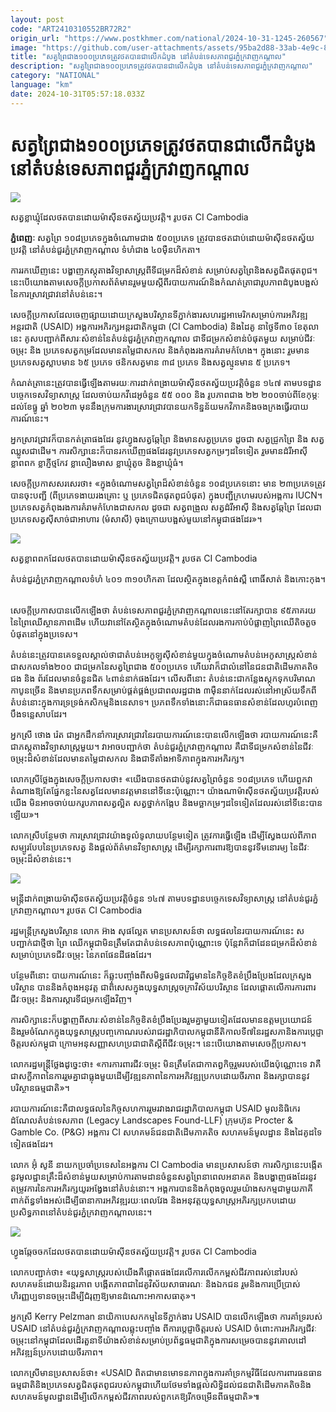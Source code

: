 ```yaml
---
layout: post
code: "ART2410310552BR72R2"
origin_url: "https://www.postkhmer.com/national/2024-10-31-1245-260567"
image: "https://github.com/user-attachments/assets/95ba2d88-33ab-4e9c-8c04-1e28ec257234"
title: "សត្វព្រៃ​ជាង​១០០​ប្រភេទ​ត្រូវ​ថត​បាន​ជា​លើក​ដំបូង នៅ​តំបន់​ទេសភាព​ជួរ​ភ្នំ​ក្រវាញ​កណ្តាល"
description: "​​សត្វព្រៃ​ជាង​១០០​ប្រភេទ​ត្រូវ​ថត​បាន​ជា​លើក​ដំបូង នៅ​តំបន់​ទេសភាព​ជួរ​ភ្នំ​ក្រវាញ​កណ្តាល​"
category: "NATIONAL"
language: "km"
date: 2024-10-31T05:57:18.033Z
---
```


# សត្វព្រៃ​ជាង​១០០​ប្រភេទ​ត្រូវ​ថត​បាន​ជា​លើក​ដំបូង នៅ​តំបន់​ទេសភាព​ជួរ​ភ្នំ​ក្រវាញ​កណ្តាល

![](https://github.com/user-attachments/assets/3e1b23a8-daf4-4157-a28a-e54330121519)

សត្វខ្លាឃ្មុំ​ដែលថតបានដោយម៉ាស៊ីន​ថតស្វ័យ​ប្រវត្តិ​។ រូបថត CI Cambodia

**ភ្នំពេញៈ** សត្វព្រៃ ១០៨​ប្រភេទ​ក្នុង​ចំណោម​ជាង ៥០០​ប្រភេទ ត្រូវ​បាន​ថត​ជាប់​ដោយ​ម៉ាស៊ីន​ថត​ស្វ័យ​​ប្រវត្តិ នៅ​តំបន់​ជួរ​ភ្នំ​ក្រវាញ​កណ្តាល ទំហំ​ជាង ៤០​ម៉ឺន​ហិកតា។ 

ការ​រក​ឃើញ​នេះ បង្ហាញ​ភស្តុតាង​វិទ្យាសាស្ត្រ​ពី​ទី​ជម្រក​ដ៏​សំខាន់ សម្រាប់​សត្វព្រៃ​និង​សត្វ​ជិត​ផុត​ពូជ។ នេះ​បើយោង​​តាម​សេចក្តី​ប្រកាស​ព័ត៌មាន​រួម​មួយ​ស្តីពី​របាយការណ៍​និង​កំ​ណត់​ត្រា​ជា​រូបភាព​ដំបូង​បង្អស់​នៃ​ការ​ស្រាវជ្រាវ​នៅ​តំបន់​នេះ។

សេចក្តី​ប្រកាស​ដែល​ចេញ​ផ្សាយ​ដោយ​ក្រសួង​បរិស្ថាន ​ទីភ្នាក់ងារ​សហរដ្ឋអាមេរិក​សម្រាប់​ការ​អភិវឌ្ឍ​អន្តរជាតិ (USAID) អង្គការ​អភិរក្ស​អន្តរជាតិ​កម្ពុជា (CI Cambodia) និង​ដៃគូ នា​ថ្ងៃទី​៣០ ខែ​តុលា​នេះ គូស​បញ្ជាក់​ពី​សារៈសំខាន់​នៃ​តំបន់​ជួរ​ភ្នំ​ក្រវាញ​កណ្តាល ជា​ទី​ជម្រក​សំខាន់​បំផុត​មួយ សម្រាប់​ជីវៈចម្រុះ និង ប្រភេទ​សត្វ​កម្រ​ដែល​មាន​តម្លៃ​ជា​សកល និង​កំពុង​រង​ការ​គំរាម​កំហែង។ ក្នុង​នោះ រួមមាន ប្រភេទ​សត្វ​ស្លាប​មាន ៦៥ ប្រភេទ ថនិក​សត្វមាន ៣៨ ប្រភេទ និង​សត្វ​ល្មូន​មាន ៥ ប្រភេទ។ 

កំណត់ត្រា​នេះ​ត្រូវ​បាន​ធ្វើឡើង​តាម​រយៈការ​ដាក់​ពង្រាយ​ម៉ាស៊ីន​ថតស្វ័យ​ប្រវត្តិ​ចំនួន ១៤៧ តាម​បទដ្ឋាន​បច្ចេកទេស​វិទ្យាសាស្ត្រ ដែល​ចាប់​យក​វីដេអូ​ចំនួន ៥៥ ០០០ និង រូបភាព​ជាង ២២ ២០០ចាប់​ពី​ខែ​កុម្ភៈ ដល់​ខែ​ធ្នូ ឆ្នាំ ២០២៣ មុន​នឹង​ក្រុម​ការងារ​ស្រាវជ្រាវ​បាន​យក​ទិន្នន័យ​មក​វិភាគ​និង​ចងក្រង​ធ្វើ​របាយការណ៍​នេះ។

អ្នក​ស្រាវជ្រាវ​ក៏​បាន​កត់ត្រា​ផងដែរ នូវ​ហ្វូង​សត្វ​ឆ្កែព្រៃ និង​មាន​សត្វ​ប្រភេទ ដូចជា សត្វ​ជ្រូកព្រៃ និង សត្វ​ឈ្លូស​ជាដើម។ ការ​សិក្សា​នេះ​ក៏​បាន​រកឃើញ​ផងដែរ​នូវ​ប្រភេទ​សត្វ​កម្រៗ​ដទៃទៀត រួមមាន​ដំរី​អាស៊ី ខ្លាពពក ខ្លាភ្ញីថ្មកែវ ខ្លា​លឿងមាស ខ្លា​ឃ្មុំតូច និង​ខ្លាឃ្មុំធំ។

សេចក្តី​ប្រកាស​សរសេរ​ថា៖ «ក្នុង​ចំណោម​សត្វព្រៃ​ដ៏​សំខាន់​ចំនួន ១០៨​ប្រភេទ​នោះ មាន ២៣​ប្រភេទ​ត្រូវ​បាន​ចុះ​បញ្ជី (ពី​ប្រភេទ​ងាយ​រងគ្រោះ ឬ ប្រភេទ​ជិត​ផុត​ពូជបំផុត) ក្នុង​បញ្ជី​ក្រហម​របស់​អង្គការ IUCN។​ប្រភេទ​សត្វ​កំពុង​រងការ​គំរាម​កំហែង​ជា​សកល ដូចជា សត្វពង្រួល សត្វដំរីអាស៊ី និង​សត្វ​ឆ្កែព្រៃ ដែល​ជា​ប្រភេទ​សត្វស៊ី​សាច់​ជា​អាហារ​ (មំសាសី) ចុង​ក្រោយ​បង្អស់​មួយ​នៅ​កម្ពុជា​ផង​ដែរ»។

![](https://github.com/user-attachments/assets/6db375fa-0788-4cca-9fce-5e05cd60d02b)

សត្វខ្លាពពក​​ដែលថតបានដោយម៉ាស៊ីន​ថតស្វ័យ​ប្រវត្តិ​។ រូបថត CI Cambodia

តំបន់​ជួរ​ភ្នំ​ក្រវាញ​កណ្តាល​ទំហំ ៤០១ ៣១០ហិកតា ដែល​ស្ថិត​ក្នុង​ខេត្ត​កំពង់ស្ពឺ ពោធិ៍សាត់ និងកោះកុង។ 

សេចក្តី​ប្រកាស​បាន​លើក​ឡើង​ថា តំបន់​ទេសភាព​ជួរ​ភ្នំ​ក្រវាញ​កណ្តាល​នេះ​នៅ​តែ​រក្សា​បាន ៩៥​ភាគរយ នៃ​ព្រៃឈើ​ស្ថានភាព​ដើម ហើយ​វា​នៅតែ​ស្ថិត​ក្នុង​ចំណោម​តំបន់​ដែល​រង​ការ​កាប់​បំផ្លាញ​ព្រៃឈើ​តិចតួច​បំផុត​នៅ​ក្នុង​ប្រទេស។

តំបន់​នេះ​ត្រូវ​បាន​គេ​ទទួល​ស្គាល់​ថា​ ជា​តំបន់​អេកូឡូស៊ី​សំខាន់​មួយ​ក្នុង​ចំណោម​តំបន់​អេកូ​សាស្ត្រ​សំខាន់​ជា​សកល​ទាំង​២០០ ជា​ជម្រក​នៃ​សត្វព្រៃ​ជាង ៥០០​ប្រភេទ ហើយ​វា​ក៏​ជា​លំនៅ​នៃ​ជនជាតិ​ដើម​ភាគ​តិច​ជង និង ព័រ​ដែល​មាន​ចំនួន​ជិត ៤​ពាន់​នាក់​ផងដែរ។ លើស​ពី​នោះ តំបន់​នេះ​ជា​កន្លែង​ស្តុក​ទុក​បរិមាណ​កាបូន​ច្រើន និង​មាន​ប្រភព​ទឹក​សម្រាប់​​ផ្គត់ផ្គង់​ប្រជាពលរដ្ឋ​ជាង ៣​ម៉ឺននាក់​ដែល​រស់នៅ​អាស្រ័យ​ទឹក​ពី​តំបន់​នោះ​ក្នុង​ការ​ទ្រទ្រង់​កសិកម្ម​និង​នេសាទ។ ប្រភព​ទឹក​ទាំង​នោះ​ក៏​ជា​ធនធាន​សំខាន់​ដែល​ហូរ​បំពេញ​បឹងទន្លេសាប​ដែរ។

អ្នកស្រី ថោង រ៉េត ​ជា​អ្នក​ដឹកនាំ​ការ​ស្រាវជ្រាវ​នៃ​របាយការណ៍​នេះ​បាន​លើក​ឡើង​ថា របាយការណ៍​នេះ​គឺ​ជា​ភស្តុតាង​វិទ្យាសាស្ត្រ​មួយ។ វា​អាច​បញ្ជាក់​ថា តំបន់​ជួរ​ភ្នំ​ក្រវាញ​កណ្តាល គឺជា​ទី​ជម្រក​សំខាន់​នៃ​ជីវៈចម្រុះ​ដ៏​សំខាន់​ដែល​មាន​តម្លៃ​ជា​សកល និង​ជា​ទីតាំង​អាទិភាព​ក្នុង​ការ​អភិរក្ស។

លោកស្រី​ថ្លែង​ក្នុង​សេចក្តី​ប្រកាស​ថា៖ «យើង​បាន​ថត​ជាប់​នូវ​សត្វ​ព្រៃ​ចំនួន ១០៨ប្រភេទ ហើយ​ពួកវា​តំណាង​ឱ្យ​តែ​ផ្នែក​ខ្លះ​​នៃ​សត្វ​ដែល​មាន​វត្តមាន​នៅ​ទីនេះ​ប៉ុណ្ណោះ។ យ៉ាងណា​ម៉ាស៊ីន​ថត​ស្វ័យ​ប្រវត្តិ​របស់​យើង មិន​អាច​ចាប់​យក​រូបភាព​សត្វ​ល្អិត សត្វថ្នាក់កង្កែប និង​មច្ឆា​កម្រៗ​ដទៃ​ទៀត​ដែល​រស់​នៅ​ទីនេះ​បាន​ឡើយ»។ 

លោកស្រី​បន្ថែមថា ការ​ស្រាវជ្រាវ​យ៉ាង​ទូលំទូលាយ​បន្ថែម​ទៀត ត្រូវ​ការ​ធ្វើឡើង ដើម្បី​ស្វែង​យល់​ពី​ភាព​សម្បូរ​បែប​នៃ​ប្រភេទ​សត្វ និង​ផ្តល់​ព័ត៌មាន​វិទ្យាសាស្ត្រ ដើម្បី​រក្សា​ការពារ​ឱ្យ​បាន​នូវ​ទី​មនោរម្យ នៃ​ជីវៈចម្រុះ​ដ៏​សំខាន់​នេះ។

![](https://github.com/user-attachments/assets/ff65920c-2f68-4126-9f4c-a63781520c4b)

មន្ត្រី​ដាក់​ពង្រាយ​ម៉ាស៊ីន​ថតស្វ័យ​ប្រវត្តិ​ចំនួន ១៤៧ តាម​បទដ្ឋាន​បច្ចេកទេស​វិទ្យាសាស្ត្រ នៅ​តំបន់​ជួរ​ភ្នំ​ក្រវាញ​កណ្តាល។ រូបថត CI Cambodia

រដ្ឋមន្ត្រី​ក្រសួង​បរិស្ថាន លោក អ៊ាង សុផល្លែត មាន​ប្រសាសន៍ថា លទ្ធផល​នៃ​របាយការណ៍​នេះ ស​បញ្ជាក់​ជា​ថ្មី​ថា ព្រៃ ឈើ​កម្ពុជា​មិន​ត្រឹម​តែ​ជា​តំបន់​ទេសភាព​ប៉ុណ្ណោះ​ទេ ប៉ុន្តែ​វា​ក៏​ជា​ដែន​ជម្រក​ដ៏​សំខាន់​សម្រាប់​ប្រភេទ​ជីវៈចម្រុះ នៃ​ភព​ផែនដី​ផងដែរ។ 

បន្ថែមពី​នោះ បាយការណ៍នេះ ក៏​ឆ្លុះ​បញ្ចាំង​ពី​សមិទ្ធផល​ជាវិជ្ជមាន​នៃកិច្ច​ខិត​ខំ​ប្រឹង​ប្រែង​ដែល​ក្រសួង​បរិស្ថាន បាន​និង​កំពុង​អនុវត្ត ជាពិសេស​ក្នុង​យុទ្ធសាស្រ្ត​ចក្រា​វិស័យ​បរិស្ថាន ដែល​ផ្តោត​លើ​ការ​ការពារ​ជីវៈចម្រុះ និង​ការ​ស្តារ​ទី​ជម្រក​ឡើងវិញ។ 

ការ​សិក្សា​នេះ​ក៏​បង្ហាញ​ពី​សារៈសំខាន់​នៃ​កិច្ច​ខិតខំ​ប្រឹងប្រែង​រួមគ្នា​មួយទៀតដែល​មាន​ឧត្តមប្រយោជន៍ និង​រួម​ចំណែក​ក្នុង​យុទ្ធសាស្ត្រ​បញ្ចកោណ​របស់​រាជរដ្ឋាភិបាល​កម្ពុជា​នីតិកាល​ទី៧​នៃ​រដ្ឋសភា​និង​ការ​ប្តេជ្ញា​ចិត្ត​របស់​កម្ពុជា ក្រោម​អនុសញ្ញា​សហប្រជាជាតិ​ស្តីពី​ជីវៈចម្រុះ។ នេះ​បើ​យោង​តាម​សេចក្តី​ប្រកាស។

លោក​រដ្ឋមន្ត្រី​ថ្លែង​ដូច្នេះ​ថា៖ «ការ​ការពារ​ជីវៈចម្រុះ មិន​ត្រឹម​តែ​ជា​កាតព្វកិច្ច​រួម​របស់​យើង​ប៉ុណ្ណោះ​ទេ វា​គឺ​ជា​សក្ខីភាព​នៃ​ការ​រួមគ្នា​ជា​ធ្លុង​មួយ​ដើម្បី​វឌ្ឍនភាព​នៃ​ការ​អភិវឌ្ឍ​ប្រកប​ដោយ​ចីរភាព និង​រក្សា​បាន​នូវ​បរិស្ថាន​ធម្មជាតិ»។

របាយការណ៍​នេះ​គឺជា​លទ្ធផល​នៃ​កិច្ច​សហការ​រួម​រវាង​រាជរដ្ឋាភិបាល​កម្ពុជា USAID មូលនិធិ​កេរដំណែល​តំបន់​ទេសភាព (Legacy Landscapes Found-LLF) ក្រុមហ៊ុន Procter & Gamble Co. (P&G) អង្គការ CI សហគមន៍​ជន​ជាតិ​ដើម​ភាគ​តិច សហគមន៍​មូលដ្ឋាន និង​ដៃគូ​ដទៃទៀត​ផងដែរ។ 

លោក អ៊ុំ សូនី នាយក​ប្រចាំ​ប្រទេស​នៃ​អង្គការ CI Cambodia មាន​ប្រសាសន៍​ថា ការ​សិក្សា​នេះ​បង្កើត​នូវ​មូលដ្ឋាន​គ្រឹះ​ដ៏​សំខាន់​មួយ​សម្រាប់​ការ​តាមដាន​ចំនួន​សត្វព្រៃ​នា​ពេល​អនាគត និង​បង្ហាញ​ផងដែរ​នូវ​តម្រូវការ​នៃ​ការ​អភិរក្ស​យូរ​អង្វែង​នៅ​តំបន់​នោះ។ អង្គការ​បាន​និង​កំពុង​ចូលរួម​យ៉ាង​សកម្ម​ជាមួយ​ភាគី​ពាក់ព័ន្ធ​ទាំងអស់​ដើម្បី​ធានា​ការ​អភិវឌ្ឍ​រយៈពេល​វែង និង​អនុវត្ត​យុទ្ធសាស្ត្រ​អភិរក្ស​ប្រកប​ដោយ​ប្រសិទ្ធភាព​នៅ​តំបន់​ជួរភ្នំ​ក្រវាញ​កណ្តាល​នេះ។ 

![](https://github.com/user-attachments/assets/3f058302-682e-4869-9fd1-2851e396edab)

ហ្វូងឆ្កែចចកដែលថតបានដោយម៉ាស៊ីន​ថតស្វ័យ​ប្រវត្តិ​។ រូបថត CI Cambodia

លោក​បញ្ជាក់​ថា៖ «យុទ្ធសាស្ត្រ​របស់​យើង​គឺ​ផ្តោត​ផងដែរ​លើ​ការ​លើក​កម្ពស់​ជីវភាព​រស់​នៅ​របស់​សហគមន៍​ដោយ​និរន្តរភាព បង្កើត​ភាព​ជា​ដៃគូ​វិស័យ​សាធារណៈ និង​ឯកជន រួម​និង​ការ​ប្រើប្រាស់​ហិរញ្ញប្បទាន​ចម្រុះ​ដើម្បី​ជំរុញ​ឱ្យ​មាន​ដំណោះ​អាកាសធាតុ»។

អ្នកស្រី Kerry Pelzman នាយិកា​បេសកកម្ម​នៃ​ទីភ្នាក់ងារ USAID បាន​លើកឡើង​ថា ការ​គាំទ្រ​របស់ USAID នៅ​តំបន់ជួរ​ភ្នំក្រវាញ​កណ្តាល​ឆ្លុះ​បញ្ចាំង ពី​ការ​ប្តេជ្ញា​ចិត្ត​របស់ USAID ចំពោះ​ការ​អភិរក្ស​ជីវៈចម្រុះ​នៅ​កម្ពុជា​ដែល​ដើរ​តួនាទី​យ៉ាង​សំខាន់​សម្រាប់​ប្រព័ន្ធ​ធម្មជាតិ​ក្នុង​ការ​សម្រេច​បាន​នូវ​គោលដៅ​អភិវឌ្ឍន៍​ប្រកប​ដោយ​ចីរភាព។

លោកស្រី​មាន​ប្រសាសន៍​ថា៖ «USAID ពិត​ជា​មាន​មោទនភាព​ក្នុង​ការ​គាំទ្រ​កម្មវិធី​ដែល​ការពារ​ធនធាន​ធម្មជាតិ​និង​ប្រភេទ​សត្វ​ជិត​ផុត​ពូជ​របស់​កម្ពុជា​ហើយ​ថែម​ទាំង​ផ្តល់​សិទ្ធិ​ដល់​ជនជាតិ​ដើម​ភាគតិច​និង​សហគមន៍​មូលដ្ឋាន​ដើម្បី​លើក​កម្ពស់​ជីវភាព​របស់​ពួកគេ​ឱ្យ​រីក​ចម្រើន​ពី​ធម្មជាតិ»៕